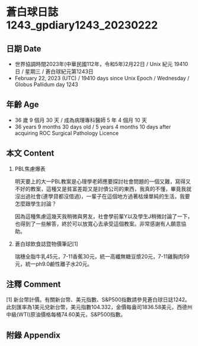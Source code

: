 [_metadata_:encoding]: - "utf-8"
[_metadata_:language]: - "zh-Hant-TW"
[_metadata_:fileformat]: - "markdown"
[_metadata_:MIME_type]: - "text/plain"
[_metadata_:markdown_version]: - "commonmark version 0.30"
[_metadata_:markdown_spec]: - "https://spec.commonmark.org/0.30/"

# 蒼白球日誌1243_gpdiary1243_20230222 #

## 日期 Date ##

* 世界協調時間2023年(中華民國112年，令和5年)2月22日 / Unix 紀元 19410 日 / 星期三 / 蒼白球紀元第1243日
* February 22, 2023 (UTC) / 19410 days since Unix Epoch / Wednesday / Globus Pallidum day 1243

## 年齡 Age ##

* 36 歲 9 個月 30 天 / 成為病理專科醫師 5 年 4 個月 10 天
* 36 years 9 months 30 days old / 5 years 4 months 10 days after acquiring ROC Surgical Pathology Licence

## 本文 Content ##

1. PBL焦慮爆表

    明天要上的大一PBL教案是心理學老師應要探討社會問題的一個又難，寫得又不好的教案，這種又是貧富差距又是討債公司的東西，我真的不懂，畢竟我就沒出過社會(連學貸都沒借過)，一輩子在這個地方過著枯燥單純的生活，我要怎麼跟學生討論？
    
    因為這種焦慮這幾天我稍微與男友，社會學前輩Y以及學生J稍微討論了一下，也得到了一些解答，終於可以放寬心去承受這個教案。非常感謝有人願意協助。

2. 蒼白球飲食誌暨物價筆記[1]

    瑞穗全脂牛乳45元，7-11香蕉30元，統一高纖無糖豆漿20元，7-11雞胸肉59元，統一ph9.0鹼性離子水20元。

## 注釋 Comment ##

[1] 新台幣計價。有關新台幣、美元指數、S&P500指數請參見蒼白球日誌1242。此刻匯率為1美元兌新台幣，美元指數104.332，金價每盎司1836.58美元，西德州中級(WTI)原油價格每桶74.60美元，S&P500指數。


## 附錄 Appendix ##

